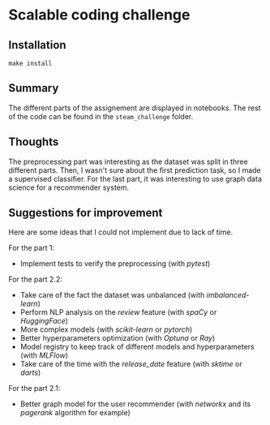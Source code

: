 # Scalable coding challenge

## Installation

    make install

## Summary

The different parts of the assignement are displayed in notebooks. The rest of the code can be found in the `steam_challenge` folder.
## Thoughts

The preprocessing part was interesting as the dataset was split in three different parts. Then, I wasn't sure about the first prediction task, so I made a supervised classifier. For the last part, it was interesting to use graph data science for a recommender system.
## Suggestions for improvement


Here are some ideas that I could not implement due to lack of time.

For the part 1:

- Implement tests to verify the preprocessing (with _pytest_)

For the part 2.2:

- Take care of the fact the dataset was unbalanced (with _imbalanced-learn_)
- Perform NLP analysis on the _review_ feature (with _spaCy_ or _HuggingFace_)
- More complex models (with _scikit-learn_ or _pytorch_)
- Better hyperparameters optimization (with _Optuna_ or _Ray_)
- Model registry to keep track of different models and hyperparameters (with _MLFlow_)
- Take care of the time with the *release_date* feature (with _sktime_ or _darts_)

For the part 2.1:

- Better graph model for the user recommender (with _networkx_ and its _pagerank_ algorithm for example)
